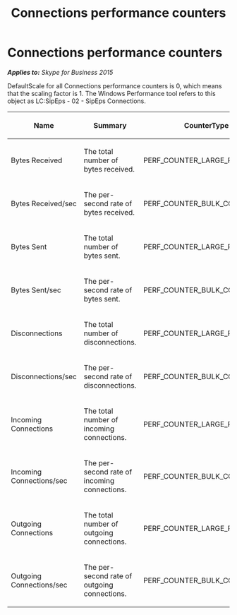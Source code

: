 ﻿---
title: Connections performance counters
TOCTitle: Connections performance counters
ms:assetid: a30c7508-08ff-47bf-9f09-ba48eeffc054
ms:mtpsurl: https://msdn.microsoft.com/en-us/library/Dn466112(v=office.16)
ms:contentKeyID: 65240036
ms.date: 07/27/2015
mtps_version: v=office.16
---

# Connections performance counters


_**Applies to:** Skype for Business 2015_

DefaultScale for all Connections performance counters is 0, which means that the scaling factor is 1. The Windows Performance tool refers to this object as LC:SipEps - 02 - SipEps Connections.

<table>
<colgroup>
<col style="width: 33%" />
<col style="width: 33%" />
<col style="width: 33%" />
</colgroup>
<thead>
<tr class="header">
<th><p>Name</p></th>
<th><p>Summary</p></th>
<th><p>CounterType</p></th>
</tr>
</thead>
<tbody>
<tr class="odd">
<td><p>Bytes Received</p></td>
<td><p>The total number of bytes received.</p></td>
<td><p>PERF_COUNTER_LARGE_RAWCOUNT</p></td>
</tr>
<tr class="even">
<td><p>Bytes Received/sec</p></td>
<td><p>The per-second rate of bytes received.</p></td>
<td><p>PERF_COUNTER_BULK_COUNT</p></td>
</tr>
<tr class="odd">
<td><p>Bytes Sent</p></td>
<td><p>The total number of bytes sent.</p></td>
<td><p>PERF_COUNTER_LARGE_RAWCOUNT</p></td>
</tr>
<tr class="even">
<td><p>Bytes Sent/sec</p></td>
<td><p>The per-second rate of bytes sent.</p></td>
<td><p>PERF_COUNTER_BULK_COUNT</p></td>
</tr>
<tr class="odd">
<td><p>Disconnections</p></td>
<td><p>The total number of disconnections.</p></td>
<td><p>PERF_COUNTER_LARGE_RAWCOUNT</p></td>
</tr>
<tr class="even">
<td><p>Disconnections/sec</p></td>
<td><p>The per-second rate of disconnections.</p></td>
<td><p>PERF_COUNTER_BULK_COUNT</p></td>
</tr>
<tr class="odd">
<td><p>Incoming Connections</p></td>
<td><p>The total number of incoming connections.</p></td>
<td><p>PERF_COUNTER_LARGE_RAWCOUNT</p></td>
</tr>
<tr class="even">
<td><p>Incoming Connections/sec</p></td>
<td><p>The per-second rate of incoming connections.</p></td>
<td><p>PERF_COUNTER_BULK_COUNT</p></td>
</tr>
<tr class="odd">
<td><p>Outgoing Connections</p></td>
<td><p>The total number of outgoing connections.</p></td>
<td><p>PERF_COUNTER_LARGE_RAWCOUNT</p></td>
</tr>
<tr class="even">
<td><p>Outgoing Connections/sec</p></td>
<td><p>The per-second rate of outgoing connections.</p></td>
<td><p>PERF_COUNTER_BULK_COUNT</p></td>
</tr>
</tbody>
</table>

